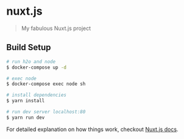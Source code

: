 # nuxt.js

> My fabulous Nuxt.js project

## Build Setup

``` bash
# run h2o and node
$ docker-compose up -d

# exec node
$ docker-compose exec node sh

# install dependencies
$ yarn install

# run dev server localhost:80
$ yarn run dev
```

For detailed explanation on how things work, checkout [Nuxt.js docs](https://nuxtjs.org).
